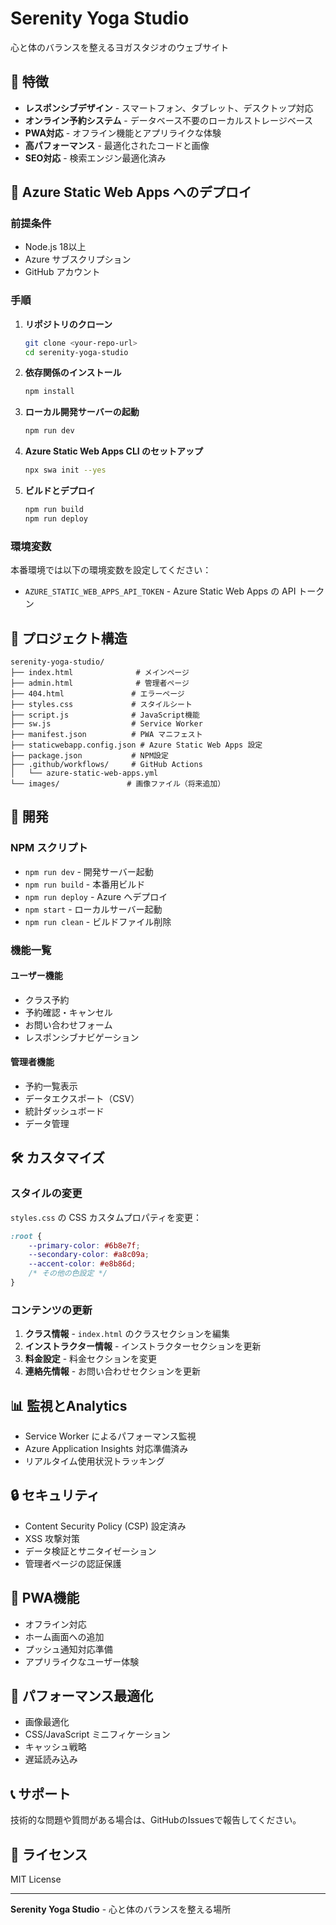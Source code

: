 # Serenity Yoga Studio

心と体のバランスを整えるヨガスタジオのウェブサイト

## 🌟 特徴

- **レスポンシブデザイン** - スマートフォン、タブレット、デスクトップ対応
- **オンライン予約システム** - データベース不要のローカルストレージベース
- **PWA対応** - オフライン機能とアプリライクな体験
- **高パフォーマンス** - 最適化されたコードと画像
- **SEO対応** - 検索エンジン最適化済み

## 🚀 Azure Static Web Apps へのデプロイ

### 前提条件

- Node.js 18以上
- Azure サブスクリプション
- GitHub アカウント

### 手順

1. **リポジトリのクローン**
   ```bash
   git clone <your-repo-url>
   cd serenity-yoga-studio
   ```

2. **依存関係のインストール**
   ```bash
   npm install
   ```

3. **ローカル開発サーバーの起動**
   ```bash
   npm run dev
   ```

4. **Azure Static Web Apps CLI のセットアップ**
   ```bash
   npx swa init --yes
   ```

5. **ビルドとデプロイ**
   ```bash
   npm run build
   npm run deploy
   ```

### 環境変数

本番環境では以下の環境変数を設定してください：

- `AZURE_STATIC_WEB_APPS_API_TOKEN` - Azure Static Web Apps の API トークン

## 📁 プロジェクト構造

```
serenity-yoga-studio/
├── index.html              # メインページ
├── admin.html              # 管理者ページ
├── 404.html               # エラーページ
├── styles.css             # スタイルシート
├── script.js              # JavaScript機能
├── sw.js                  # Service Worker
├── manifest.json          # PWA マニフェスト
├── staticwebapp.config.json # Azure Static Web Apps 設定
├── package.json           # NPM設定
├── .github/workflows/     # GitHub Actions
│   └── azure-static-web-apps.yml
└── images/               # 画像ファイル（将来追加）
```

## 🔧 開発

### NPM スクリプト

- `npm run dev` - 開発サーバー起動
- `npm run build` - 本番用ビルド
- `npm run deploy` - Azure へデプロイ
- `npm start` - ローカルサーバー起動
- `npm run clean` - ビルドファイル削除

### 機能一覧

#### ユーザー機能
- クラス予約
- 予約確認・キャンセル
- お問い合わせフォーム
- レスポンシブナビゲーション

#### 管理者機能
- 予約一覧表示
- データエクスポート（CSV）
- 統計ダッシュボード
- データ管理

## 🛠️ カスタマイズ

### スタイルの変更

`styles.css` の CSS カスタムプロパティを変更：

```css
:root {
    --primary-color: #6b8e7f;
    --secondary-color: #a8c09a;
    --accent-color: #e8b86d;
    /* その他の色設定 */
}
```

### コンテンツの更新

1. **クラス情報** - `index.html` のクラスセクションを編集
2. **インストラクター情報** - インストラクターセクションを更新
3. **料金設定** - 料金セクションを変更
4. **連絡先情報** - お問い合わせセクションを更新

## 📊 監視とAnalytics

- Service Worker によるパフォーマンス監視
- Azure Application Insights 対応準備済み
- リアルタイム使用状況トラッキング

## 🔒 セキュリティ

- Content Security Policy (CSP) 設定済み
- XSS 攻撃対策
- データ検証とサニタイゼーション
- 管理者ページの認証保護

## 📱 PWA機能

- オフライン対応
- ホーム画面への追加
- プッシュ通知対応準備
- アプリライクなユーザー体験

## 🚀 パフォーマンス最適化

- 画像最適化
- CSS/JavaScript ミニフィケーション
- キャッシュ戦略
- 遅延読み込み

## 📞 サポート

技術的な問題や質問がある場合は、GitHubのIssuesで報告してください。

## 📄 ライセンス

MIT License

---

**Serenity Yoga Studio** - 心と体のバランスを整える場所
